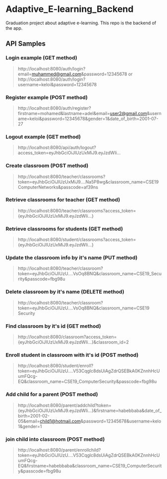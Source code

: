 # Adaptive_E-learning_Backend
Graduation project about adaptive e-learning. This repo is the backend of the app.


## API Samples
### Login example (GET method)
>http://localhost:8080/auth/login?email=muhammed@gmail.com&password=12345678
or
>http://localhost:8080/auth/login?username=keloi&password=12345678

### Register example (POST method)
>http://localhost:8080/auth/register?firstname=mohamed&lastname=adel&email=user2@gmail.com&username=keloi&password=12345678&gender=1&date_of_birth=2001-07-27

### Logout example (GET method)
>http://localhost:8080/api/auth/logout?access_token=eyJhbGciOiJIUzUxMiJ9.eyJzdWIi...

### Create classroom (POST method)
>http://localhost:8080/teacher/classrooms?token=eyJhbGciOiJIUzUxMiJ9....Na5P8wg&classroom_name=CSE19 ComputerNetworks&passcode=af39ns

### Retrieve classrooms for teacher (GET method)
>http://localhost:8080/teacher/classrooms?access_token={eyJhbGciOiJIUzUxMiJ9.eyJzdWIi...}

### Retrieve classrooms for students (GET method)
>http://localhost:8080/student/classrooms?access_token={eyJhbGciOiJIUzUxMiJ9.eyJzdWIi...}

### Update the classroom info by it's name (PUT method)
>http://localhost:8080/teacher/classroom?token=eyJhbGciOiJIUzU....VsOq8BNQ&classroom_name=CSE19_Security&passcode=fbg98u

### Delete classroom by it's name (DELETE method)
>http://localhost:8080/teacher/classroom?token=eyJhbGciOiJIUzU....VsOq8BNQ&classroom_name=CSE19 Security

### Find classroom by it's id (GET method)
>http://localhost:8080/classroom?access_token={eyJhbGciOiJIUzUxMiJ9.eyJzdWIi...}&classroom_id=2

### Enroll student in classroom with it's id (POST method)
>http://localhost:8080/student/enroll?token=eyJhbGciOiJIUzU....V53Cqglc8dsUiAgZdrQSEBkA0KZnnhHcUumFQcg-EQ&classroom_name=CSE19_ComputerSecurity&passcode=fbg98u

### Add child for a parent (POST method)
>http://localhost:8080/parent/addchild?token={eyJhbGciOiJIUzUxMiJ9.eyJzdWIi...}&firstname=habebbaba&date_of_birth=2001-02-05&email=child1@hotmail.com&password=12345678&username=kelo1&gender=1

### join child into classroom (POST method)
>http://localhost:8080/parent/enrollchild?token=eyJhbGciOiJIUzU....V53Cqglc8dsUiAgZdrQSEBkA0KZnnhHcUumFQcg-EQ&firstname=habebbaba&classroom_name=CSE19_ComputerSecurity&passcode=fbg98u
